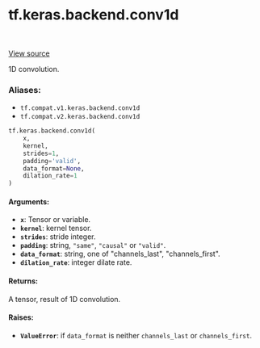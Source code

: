 <div itemscope itemtype="http://developers.google.com/ReferenceObject">
<meta itemprop="name" content="tf.keras.backend.conv1d" />
<meta itemprop="path" content="Stable" />
</div>

# tf.keras.backend.conv1d

<!-- Insert buttons -->

<table class="tfo-notebook-buttons tfo-api" align="left">
</table>

<a target="_blank" href="/code/stable/tensorflow/python/keras/backend.py">View source</a>



<!-- Start diff -->
1D convolution.

### Aliases:

* `tf.compat.v1.keras.backend.conv1d`
* `tf.compat.v2.keras.backend.conv1d`


``` python
tf.keras.backend.conv1d(
    x,
    kernel,
    strides=1,
    padding='valid',
    data_format=None,
    dilation_rate=1
)
```



<!-- Placeholder for "Used in" -->


#### Arguments:


* <b>`x`</b>: Tensor or variable.
* <b>`kernel`</b>: kernel tensor.
* <b>`strides`</b>: stride integer.
* <b>`padding`</b>: string, `"same"`, `"causal"` or `"valid"`.
* <b>`data_format`</b>: string, one of "channels_last", "channels_first".
* <b>`dilation_rate`</b>: integer dilate rate.


#### Returns:

A tensor, result of 1D convolution.



#### Raises:


* <b>`ValueError`</b>: if `data_format` is neither `channels_last` or
`channels_first`.